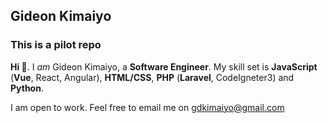## Gideon Kimaiyo 
### This is a pilot repo
**Hi 👋**. I *am* Gideon Kimaiyo, a **Software Engineer**. My skill set is **JavaScript** (**Vue**, React, Angular), **HTML/CSS**, **PHP** (**Laravel**, CodeIgneter3) and **Python**.

I am open to work. Feel free to email me on [gdkimaiyo@gmail.com](mailto:gdkimaiyo@gmail.com)
